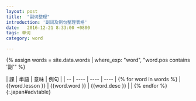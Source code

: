 ```yaml
---
layout: post
title:  "副词整理"
introduction: '副词及例句整理表格'
date:   2016-12-21 8:33:00 +0800
tags: 单词
category: word

---
```


{% assign words = site.data.words | where_exp: "word", "word.pos contains '副'" %}

| 課               | 単語           | 意味            | 例句 |
| --               | ----           | ----            | ---- | {% for word in words %}
| {{word.lesson }} | {{word.word }} | {{word.desc  }} |      | {% endfor %}
{:.japan#advtable}

<script>
var lessonData = {{site.data.lessons | jsonify}};
$(document).ready(function() {
  var ldata = "";
  for (var lid in lessonData) {
    var lesson = lessonData[lid];
    ldata += lesson.basic4 + '\n'
      + lesson.basicc + '\n'
      + lesson.contitle + '\n'
      + lesson.context + '\n';
  }
  var larr = ldata.split('\n').map(function(item) { return item.replace(/　*/g, '').replace(/^([\>\*] )+(.*：)?/g, ''); });
  $("#advtable > tbody > tr").each(function() {
    $this = $(this)
    var word = $this.find("td:eq(1)").text();
    var farr = larr.filter(function(sen) { return sen.indexOf(word) >= 0; }).slice(0, 5);
    var example = farr.join('</li><li>');
    example = example == '' ? '' : '<ul><li>' + example + '</li></ul>';
    $this.find("td:eq(3)").html(example);
  });
  $('#advtable tr td:nth-child(2)').add('#advtable tr td:nth-child(4) li').each(function() {
    $(this).html(japanruby($(this).html()));
  });
});
</script>
<style>
{% capture scss %}
@media only screen and (max-width: 800px) {
  #advtable { 
    table, thead, tbody, th, tr { 
      display: block; 
    }
 
    thead tr { 
      position: absolute;
      top: -9999px;
      left: -9999px;
    }
  
    td { 
      border: none;
      border-bottom: 1px solid #eee; 
      position: relative;
      white-space: normal;
      text-align: left;

      &:nth-child(-n+3) {
        display: inline-block;
      }

      ul li:nth-child(n+3) {
        display: none;
      }
    }
  }
}
{% endcapture %}
{{scss | scssify }}
</style>
